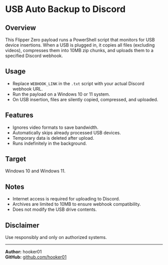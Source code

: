 # USB Auto Backup to Discord

## Overview  
This Flipper Zero payload runs a PowerShell script that monitors for USB device insertions. When a USB is plugged in, it copies all files (excluding videos), compresses them into 10MB zip chunks, and uploads them to a specified Discord webhook.

## Usage  
- Replace `WEBHOOK_LINK` in the `.txt` script with your actual Discord webhook URL.  
- Run the payload on a Windows 10 or 11 system.  
- On USB insertion, files are silently copied, compressed, and uploaded.  

## Features  
- Ignores video formats to save bandwidth.  
- Automatically skips already processed USB devices.  
- Temporary data is deleted after upload.  
- Runs indefinitely in the background.

## Target  
Windows 10 and Windows 11.

## Notes  
- Internet access is required for uploading to Discord.  
- Archives are limited to 10MB to ensure webhook compatibility.  
- Does not modify the USB drive contents.

## Disclaimer  
Use responsibly and only on authorized systems. 

---

**Author:** hooker01  
**GitHub:** [github.com/hooker01](https://github.com/hooker01)
